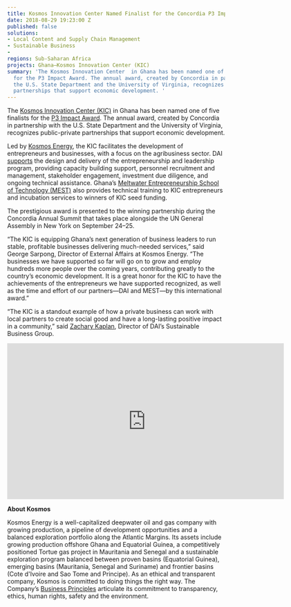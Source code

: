 ```yaml
---
title: Kosmos Innovation Center Named Finalist for the Concordia P3 Impact Award
date: 2018-08-29 19:23:00 Z
published: false
solutions:
- Local Content and Supply Chain Management
- Sustainable Business
- 
regions: Sub-Saharan Africa
projects: Ghana—Kosmos Innovation Center (KIC)
summary: 'The Kosmos Innovation Center  in Ghana has been named one of five finalists
  for the P3 Impact Award. The annual award, created by Concordia in partnership with
  the U.S. State Department and the University of Virginia, recognizes public-private
  partnerships that support economic development. '
---
```


The [Kosmos Innovation Center (KIC)](http://www.kosmosinnovationcenter.com/) in Ghana has been named one of five finalists for the [P3 Impact Award](https://p3impact.secure-platform.com/a). The annual award, created by Concordia in partnership with the U.S. State Department and the University of Virginia, recognizes public-private partnerships that support economic development. 

Led by [Kosmos Energy](http://www.kosmosenergy.com/index.php), the KIC facilitates the development of entrepreneurs and businesses, with a focus on the agribusiness sector. DAI [supports](https://www.dai.com/our-work/projects/ghana-kosmos-innovation-center-kic) the design and delivery of the entrepreneurship and leadership program, providing capacity building support, personnel recruitment and management, stakeholder engagement, investment due diligence, and ongoing technical assistance. Ghana’s [Meltwater Entrepreneurship School of Technology (MEST)](https://meltwater.org/) also provides technical training to KIC entrepreneurs and incubation services to winners of KIC seed funding. 

The prestigious award is presented to the winning partnership during the Concordia Annual Summit that takes place alongside the UN General Assembly in New York on September 24–25.

“The KIC is equipping Ghana’s next generation of business leaders to run stable, profitable businesses delivering much-needed services,” said George Sarpong, Director of External Affairs at Kosmos Energy. “The businesses we have supported so far will go on to grow and employ hundreds more people over the coming years, contributing greatly to the country’s economic development. It is a great honor for the KIC to have the achievements of the entrepreneurs we have supported recognized, as well as the time and effort of our partners—DAI and MEST—by this international award.”

“The KIC is a standout example of how a private business can work with local partners to create social good and have a long-lasting positive impact in a community,” said [Zachary Kaplan](https://www.dai.com/who-we-are/our-team/zachary-kaplan), Director of DAI’s Sustainable Business Group. 

<iframe src="https://player.vimeo.com/video/210303653" width="640" height="360" frameborder="0" allowfullscreen></iframe>

**About Kosmos**

Kosmos Energy is a well-capitalized deepwater oil and gas company with growing production, a pipeline of development opportunities and a balanced exploration portfolio along the Atlantic Margins. Its assets include growing production offshore Ghana and Equatorial Guinea, a competitively positioned Tortue gas project in Mauritania and Senegal and a sustainable exploration program balanced between proven basins (Equatorial Guinea), emerging basins (Mauritania, Senegal and Suriname) and frontier basins (Cote d'Ivoire and Sao Tome and Principe). As an ethical and transparent company, Kosmos is committed to doing things the right way. The Company’s [Business Principles](http://www.kosmosenergy.com/responsibility/) articulate its commitment to transparency, ethics, human rights, safety and the environment. 